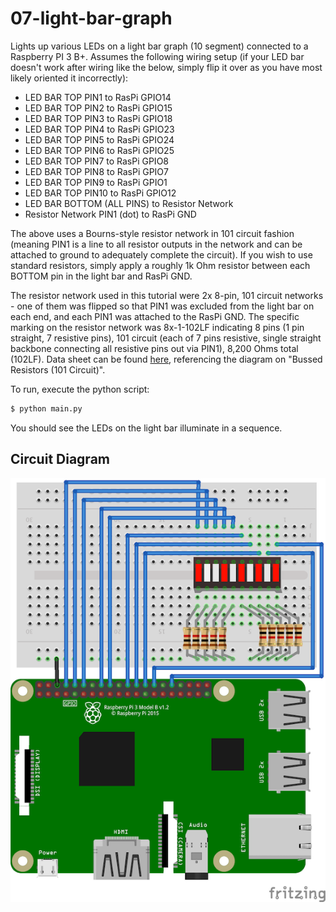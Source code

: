 # 07-light-bar-graph

Lights up various LEDs on a light bar graph (10 segment) connected to a Raspberry PI 3 B+. Assumes
the following wiring setup (if your LED bar doesn't work after wiring like the below, simply flip it
over as you have most likely oriented it incorrectly):

- LED BAR TOP PIN1 to RasPi GPIO14
- LED BAR TOP PIN2 to RasPi GPIO15
- LED BAR TOP PIN3 to RasPi GPIO18
- LED BAR TOP PIN4 to RasPi GPIO23
- LED BAR TOP PIN5 to RasPi GPIO24
- LED BAR TOP PIN6 to RasPi GPIO25
- LED BAR TOP PIN7 to RasPi GPIO8
- LED BAR TOP PIN8 to RasPi GPIO7
- LED BAR TOP PIN9 to RasPi GPIO1
- LED BAR TOP PIN10 to RasPi GPIO12
- LED BAR BOTTOM (ALL PINS) to Resistor Network
- Resistor Network PIN1 (dot) to RasPi GND

The above uses a Bourns-style resistor network in 101 circuit fashion (meaning PIN1 is a line to all
resistor outputs in the network and can be attached to ground to adequately complete the circuit).
If you wish to use standard resistors, simply apply a roughly 1k Ohm resistor between each BOTTOM pin
in the light bar and RasPi GND.

The resistor network used in this tutorial were 2x 8-pin, 101 circuit networks - one of them was flipped
so that PIN1 was excluded from the light bar on each end, and each PIN1 was attached to the RasPi GND. The
specific marking on the resistor network was 8x-1-102LF indicating 8 pins (1 pin straight, 7 resistive pins),
101 circuit (each of 7 pins resistive, single straight backbone connecting all resistive pins out via PIN1),
8,200 Ohms total (102LF). Data sheet can be found [here](https://www.bourns.com/PDFs/4600X.pdf), referencing
the diagram on "Bussed Resistors (101 Circuit)".

To run, execute the python script:

```bash
$ python main.py
```

You should see the LEDs on the light bar illuminate in a sequence.

## Circuit Diagram

![Circuit](img/light-bar-graph.png "Circuit")
